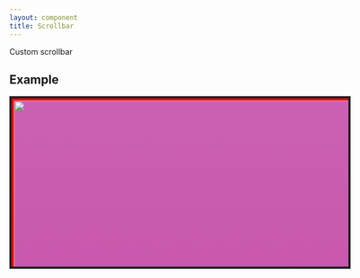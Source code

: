 ```yaml
---
layout: component
title: Scrollbar
---
```


Custom scrollbar

## Example

<style>
	.scrollbar{
		background: #f1f1f1;
		position: fixed;
		padding: 5px 0;
		/*border-radius: 4px;*/
	}
	.scrollbar>.bar{
		position: absolute;
		background: #909190;
		border-radius: 4px;
		height: 100px;
		border: solid 1px rgba(109, 109, 109, 0.9);
	}
	.scrollbar>.bar:hover{
		background: #656565;
	}
	.scrollbar-vertical{
		width: 10px;
		padding: 0 1px;
		height: 100%;
	}
	.scrollbar-vertical>.bar{
		width: 8px;
	}

</style>
<div component="scrollbar" style="width: 600px; height: 300px; border: solid 4px #222; background: #444; overflow-y: scroll;">
  <div style="width: 100%; height: 2000px; background: #cb60b3; background: linear-gradient(to bottom, #cb60b3 0%,#c146a1 50%,#a80077 51%,#db36a4 100%); border: solid 4px #f00;">
    <img src="../images/sample/2.jpg" style="object-fit: cover; width: 100%; height: 100%;" />
  </div>
</div>
